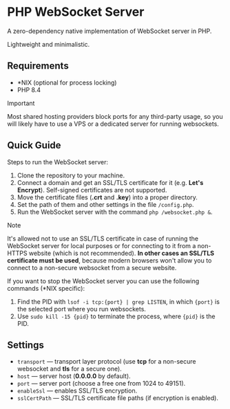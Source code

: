 # PHP WebSocket Server
A zero-dependency native implementation of WebSocket server in PHP.

Lightweight and minimalistic.

## Requirements
* *NIX (optional for process locking)
* PHP 8.4

> [!IMPORTANT]
> Most shared hosting providers block ports for any third-party usage, so you will likely have to use a VPS or a dedicated server for running websockets.

## Quick Guide
Steps to run the WebSocket server:

1. Clone the repository to your machine.
2. Connect a domain and get an SSL/TLS certificate for it (e.g. **Let's Encrypt**). Self-signed certificates are not supported.
3. Move the certificate files (**.crt** and **.key**) into a proper directory.
4. Set the path of them and other settings in the file `/config.php`.
5. Run the WebSocket server with the command `php /websocket.php &`.

> [!NOTE]
> It's allowed not to use an SSL/TLS certificate in case of running the WebSocket server for local purposes or for connecting to it from a non-HTTPS website (which is not recommended).
> **In other cases an SSL/TLS certificate must be used**, because modern browsers won't allow you to connect to a non-secure websocket from a secure website.

If you want to stop the WebSocket server you can use the following commands (*NIX specific):

1. Find the PID with `lsof -i tcp:{port} | grep LISTEN`, in which `{port}` is the selected port where you run websockets.
2. Use `sudo kill -15 {pid}` to terminate the process, where `{pid}` is the PID.

## Settings
* `transport` — transport layer protocol (use **tcp** for a non-secure websocket and **tls** for a secure one).
* `host` — server host (**0.0.0.0** by default).
* `port` — server port (choose a free one from 1024 to 49151).
* `enableSsl` — enables SSL/TLS encryption.
* `sslCertPath` — SSL/TLS certificate file paths (if encryption is enabled).
